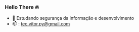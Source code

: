 ### Hello There 🔥

- 🔭 Estudando segurança da informação e desenvolvimento 
- 📫 : tec.vitor.py@gmail.com
